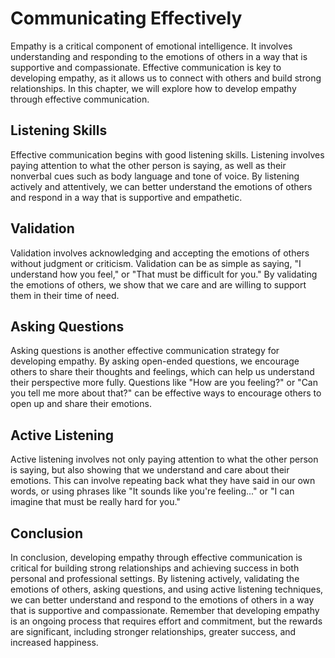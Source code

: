 Communicating Effectively
========================================================

Empathy is a critical component of emotional intelligence. It involves understanding and responding to the emotions of others in a way that is supportive and compassionate. Effective communication is key to developing empathy, as it allows us to connect with others and build strong relationships. In this chapter, we will explore how to develop empathy through effective communication.

Listening Skills
----------------

Effective communication begins with good listening skills. Listening involves paying attention to what the other person is saying, as well as their nonverbal cues such as body language and tone of voice. By listening actively and attentively, we can better understand the emotions of others and respond in a way that is supportive and empathetic.

Validation
----------

Validation involves acknowledging and accepting the emotions of others without judgment or criticism. Validation can be as simple as saying, "I understand how you feel," or "That must be difficult for you." By validating the emotions of others, we show that we care and are willing to support them in their time of need.

Asking Questions
----------------

Asking questions is another effective communication strategy for developing empathy. By asking open-ended questions, we encourage others to share their thoughts and feelings, which can help us understand their perspective more fully. Questions like "How are you feeling?" or "Can you tell me more about that?" can be effective ways to encourage others to open up and share their emotions.

Active Listening
----------------

Active listening involves not only paying attention to what the other person is saying, but also showing that we understand and care about their emotions. This can involve repeating back what they have said in our own words, or using phrases like "It sounds like you're feeling..." or "I can imagine that must be really hard for you."

Conclusion
----------

In conclusion, developing empathy through effective communication is critical for building strong relationships and achieving success in both personal and professional settings. By listening actively, validating the emotions of others, asking questions, and using active listening techniques, we can better understand and respond to the emotions of others in a way that is supportive and compassionate. Remember that developing empathy is an ongoing process that requires effort and commitment, but the rewards are significant, including stronger relationships, greater success, and increased happiness.


